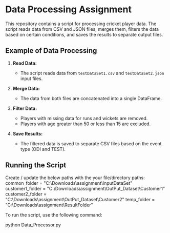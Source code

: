# Data Processing Assignment

This repository contains a script for processing cricket player data. The script reads data from CSV and JSON files, merges them, filters the data based on certain conditions, and saves the results to separate output files.

## Example of Data Processing

1. **Read Data:**
   - The script reads data from `testDataSet1.csv` and `testDataSet2.json` input files.

2. **Merge Data:**
   - The data from both files are concatenated into a single DataFrame.

3. **Filter Data:**
   - Players with missing data for runs and wickets are removed.
   - Players with age greater than 50 or less than 15 are excluded.

4. **Save Results:**
   - The filtered data is saved to separate CSV files based on the event type (ODI and TEST).

## Running the Script

Create / update the below paths with the your file/directory paths:
   common_folder = "C:\\Downloads\\assignment\\inputDataSet"
    customer1_folder = "C:\\Downloads\\assignment\\OutPut_Dataset\\Customer1"
    customer2_folder = "C:\\Downloads\\assignment\\OutPut_Dataset\\Customer2"
    temp_folder = "C:\\Downloads\\assignment\\ResultFolder"
    
To run the script, use the following command:

python Data_Processor.py
